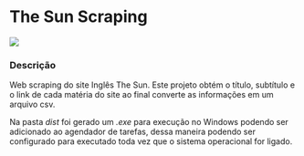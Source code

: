 # The Sun Scraping
<div> 
    <img src="https://img.shields.io/badge/Python-14354C?style=for-the-badge&logo=python&logoColor=white"></img>
</div>

### Descrição

Web scraping do site Inglês The Sun. Este projeto obtém o título, subtítulo e o link de cada matéria do site ao final converte as informações em um arquivo csv.

Na pasta *dist* foi gerado um *.exe* para execução no Windows podendo ser adicionado ao agendador de tarefas, dessa maneira podendo ser configurado para executado toda vez que o sistema operacional for ligado. 


